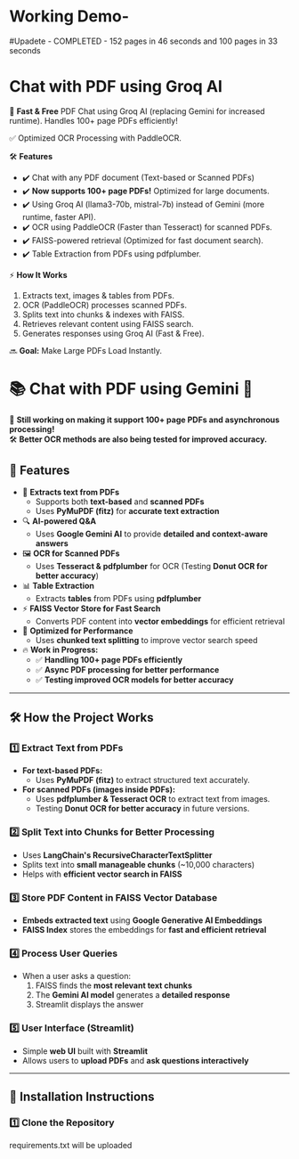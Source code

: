 # Working Demo- 

#Upadete -  COMPLETED - 152 pages in 46 seconds and 100 pages in 33  seconds


# Chat with PDF using Groq AI

🚀 **Fast & Free** PDF Chat using Groq AI (replacing Gemini for increased runtime).  Handles 100+ page PDFs efficiently!

✅ Optimized OCR Processing with PaddleOCR.

🛠 **Features**

*   ✔️ Chat with any PDF document (Text-based or Scanned PDFs)
*   ✔️ **Now supports 100+ page PDFs!** Optimized for large documents.
*   ✔️ Using Groq AI (llama3-70b, mistral-7b) instead of Gemini (more runtime, faster API).
*   ✔️ OCR using PaddleOCR (Faster than Tesseract) for scanned PDFs.
*   ✔️ FAISS-powered retrieval (Optimized for fast document search).
*   ✔️ Table Extraction from PDFs using pdfplumber.

⚡ **How It Works**

1.  Extracts text, images & tables from PDFs.
2.  OCR (PaddleOCR) processes scanned PDFs.
3.  Splits text into chunks & indexes with FAISS.
4.  Retrieves relevant content using FAISS search.
5.  Generates responses using Groq AI (Fast & Free).

🔜 **Goal:** Make Large PDFs Load Instantly.









# 📚 Chat with PDF using Gemini 💬  
🚀 **Still working on making it support 100+ page PDFs and asynchronous processing!**  
🛠️ **Better OCR methods are also being tested for improved accuracy.**

## 🌟 Features  
- 📖 **Extracts text from PDFs**  
  - Supports both **text-based** and **scanned PDFs**  
  - Uses **PyMuPDF (fitz)** for **accurate text extraction**  
- 🔍 **AI-powered Q&A**  
  - Uses **Google Gemini AI** to provide **detailed and context-aware answers**  
- 🖼️ **OCR for Scanned PDFs**  
  - Uses **Tesseract & pdfplumber** for OCR (Testing **Donut OCR for better accuracy**)  
- 📊 **Table Extraction**  
  - Extracts **tables** from PDFs using **pdfplumber**  
- ⚡ **FAISS Vector Store for Fast Search**  
  - Converts PDF content into **vector embeddings** for efficient retrieval  
- 🚀 **Optimized for Performance**  
  - Uses **chunked text splitting** to improve vector search speed  
- 🔥 **Work in Progress:**  
  - ✅ **Handling 100+ page PDFs efficiently**  
  - ✅ **Async PDF processing for better performance**  
  - ✅ **Testing improved OCR models for better accuracy**  

---

## 🛠️ **How the Project Works**
### **1️⃣ Extract Text from PDFs**
- **For text-based PDFs:**  
  - Uses **PyMuPDF (fitz)** to extract structured text accurately.  
- **For scanned PDFs (images inside PDFs):**  
  - Uses **pdfplumber & Tesseract OCR** to extract text from images.  
  - Testing **Donut OCR for better accuracy** in future versions.

### **2️⃣ Split Text into Chunks for Better Processing**
- Uses **LangChain's RecursiveCharacterTextSplitter**  
- Splits text into **small manageable chunks** (~10,000 characters)  
- Helps with **efficient vector search in FAISS**

### **3️⃣ Store PDF Content in FAISS Vector Database**
- **Embeds extracted text** using **Google Generative AI Embeddings**  
- **FAISS Index** stores the embeddings for **fast and efficient retrieval**

### **4️⃣ Process User Queries**
- When a user asks a question:  
  1. FAISS finds the **most relevant text chunks**  
  2. The **Gemini AI model** generates a **detailed response**  
  3. Streamlit displays the answer  

### **5️⃣ User Interface (Streamlit)**
- Simple **web UI** built with **Streamlit**  
- Allows users to **upload PDFs** and **ask questions interactively**  

---

## 🔧 **Installation Instructions**
### **1️⃣ Clone the Repository**
requirements.txt will be uploaded
